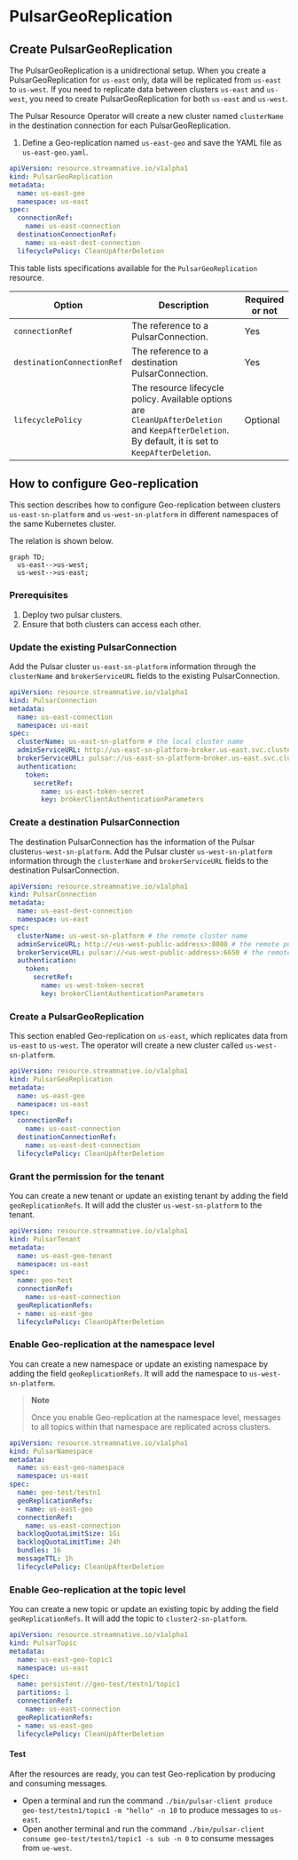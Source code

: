 # PulsarGeoReplication

## Create PulsarGeoReplication

The PulsarGeoReplication is a unidirectional setup. When you create a PulsarGeoReplication for `us-east` only, data will be replicated from `us-east` to `us-west`. If you need to replicate data between clusters `us-east` and `us-west`, you need to create PulsarGeoReplication for both `us-east` and `us-west`.


The Pulsar Resource Operator will create a new cluster named `clusterName` in the destination connection for each PulsarGeoReplication.


1. Define a Geo-replication named `us-east-geo` and save the YAML file as `us-east-geo.yaml`. 

```yaml
apiVersion: resource.streamnative.io/v1alpha1
kind: PulsarGeoReplication
metadata:
  name: us-east-geo
  namespace: us-east
spec:
  connectionRef:
    name: us-east-connection
  destinationConnectionRef:
    name: us-east-dest-connection
  lifecyclePolicy: CleanUpAfterDeletion
```

This table lists specifications available for the `PulsarGeoReplication ` resource.

| Option | Description | Required or not |
| ---| --- |--- |
| `connectionRef` | The reference to a PulsarConnection. | Yes |
| `destinationConnectionRef` | The reference to a destination PulsarConnection. | Yes |
| `lifecyclePolicy` | The resource lifecycle policy. Available options are `CleanUpAfterDeletion` and `KeepAfterDeletion`. By default, it is set to `KeepAfterDeletion`. | Optional |


## How to configure Geo-replication

This section describes how to configure Geo-replication between clusters `us-east-sn-platform` and `us-west-sn-platform` in different namespaces of the same Kubernetes cluster.

The relation is shown below.
```mermaid
graph TD;
  us-east-->us-west;
  us-west-->us-east;
```

### Prerequisites
1. Deploy two pulsar clusters.
2. Ensure that both clusters can access each other.

### Update the existing PulsarConnection
Add the Pulsar cluster `us-east-sn-platform` information through the `clusterName` and `brokerServiceURL` fields to the existing PulsarConnection.

```yaml
apiVersion: resource.streamnative.io/v1alpha1
kind: PulsarConnection
metadata:
  name: us-east-connection
  namespace: us-east
spec:
  clusterName: us-east-sn-platform # the local cluster name
  adminServiceURL: http://us-east-sn-platform-broker.us-east.svc.cluster.local:8080
  brokerServiceURL: pulsar://us-east-sn-platform-broker.us-east.svc.cluster.local:6650
  authentication:
    token:
      secretRef:
        name: us-east-token-secret
        key: brokerClientAuthenticationParameters
```

### Create a destination PulsarConnection
The destination PulsarConnection has the information of the Pulsar cluster`us-west-sn-platform`.
Add the Pulsar cluster `us-west-sn-platform` information through the `clusterName` and `brokerServiceURL` fields to the destination PulsarConnection.

```yaml
apiVersion: resource.streamnative.io/v1alpha1
kind: PulsarConnection
metadata:
  name: us-east-dest-connection
  namespace: us-east
spec:
  clusterName: us-west-sn-platform # the remote cluster name
  adminServiceURL: http://<us-west-public-address>:8080 # the remote pulsar admin service
  brokerServiceURL: pulsar://<us-west-public-address>:6650 # the remote pulsar broker service
  authentication:
    token:
      secretRef:
        name: us-west-token-secret
        key: brokerClientAuthenticationParameters
```


### Create a PulsarGeoReplication
This section enabled Geo-replication on `us-east`, which replicates data from `us-east` to `us-west`. The operator will create a new cluster called `us-west-sn-platform`.

```yaml
apiVersion: resource.streamnative.io/v1alpha1
kind: PulsarGeoReplication
metadata:
  name: us-east-geo
  namespace: us-east
spec:
  connectionRef:
    name: us-east-connection
  destinationConnectionRef:
    name: us-east-dest-connection
  lifecyclePolicy: CleanUpAfterDeletion
```

### Grant the permission for the tenant

You can create a new tenant or update an existing tenant by adding the field `geoReplicationRefs`. It will add the cluster `us-west-sn-platform` to the tenant.

```yaml
apiVersion: resource.streamnative.io/v1alpha1
kind: PulsarTenant
metadata:
  name: us-east-geo-tenant
  namespace: us-east
spec:
  name: geo-test
  connectionRef:
    name: us-east-connection
  geoReplicationRefs:
  - name: us-east-geo
  lifecyclePolicy: CleanUpAfterDeletion
```

### Enable Geo-replication at the namespace level

You can create a new namespace or update an existing namespace by adding the field `geoReplicationRefs`. It will add the namespace to `us-west-sn-platform`.

> **Note**
>
> Once you enable Geo-replication at the namespace level, messages to all topics within that namespace are replicated across clusters.

```yaml
apiVersion: resource.streamnative.io/v1alpha1
kind: PulsarNamespace
metadata:
  name: us-east-geo-namespace
  namespace: us-east
spec:
  name: geo-test/testn1
  geoReplicationRefs:
  - name: us-east-geo
  connectionRef:
    name: us-east-connection
  backlogQuotaLimitSize: 1Gi
  backlogQuotaLimitTime: 24h
  bundles: 16
  messageTTL: 1h
  lifecyclePolicy: CleanUpAfterDeletion

```


### Enable Geo-replication at the topic level

You can create a new topic or update an existing topic by adding the field `geoReplicationRefs`. It will add the topic to `cluster2-sn-platform`.

```yaml
apiVersion: resource.streamnative.io/v1alpha1
kind: PulsarTopic
metadata:
  name: us-east-geo-topic1
  namespace: us-east
spec:
  name: persistent://geo-test/testn1/topic1
  partitions: 1
  connectionRef:
    name: us-east-connection
  geoReplicationRefs:
  - name: us-east-geo
  lifecyclePolicy: CleanUpAfterDeletion
```

#### Test

After the resources are ready, you can test Geo-replication by producing and consuming messages.
- Open a terminal and run the command `./bin/pulsar-client produce geo-test/testn1/topic1 -m "hello" -n 10` to produce messages to `us-east`.
- Open another terminal and run the command `./bin/pulsar-client consume geo-test/testn1/topic1 -s sub -n 0` to consume messages from `ue-west`.